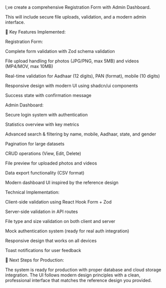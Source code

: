 I,ve create a comprehensive Registration Form with Admin Dashboard. 

This will include secure file uploads, validation, and a modern admin interface.



🎯 Key Features Implemented:

Registration Form:

Complete form validation with Zod schema validation

File upload handling for photos (JPG/PNG, max 5MB) and videos (MP4/MOV, max 10MB)

Real-time validation for Aadhaar (12 digits), PAN (format), mobile (10 digits)

Responsive design with modern UI using shadcn/ui components

Success state with confirmation message


Admin Dashboard:

Secure login system with authentication

Statistics overview with key metrics

Advanced search & filtering by name, mobile, Aadhaar, state, and gender

Pagination for large datasets

CRUD operations (View, Edit, Delete)

File preview for uploaded photos and videos

Data export functionality (CSV format)

Modern dashboard UI inspired by the reference design


Technical Implementation:

Client-side validation using React Hook Form + Zod

Server-side validation in API routes

File type and size validation on both client and server

Mock authentication system (ready for real auth integration)

Responsive design that works on all devices

Toast notifications for user feedback


🚀 Next Steps for Production:

The system is ready for production with proper database and cloud storage integration. The UI follows modern design principles with a clean, professional interface that matches the reference design you provided.

